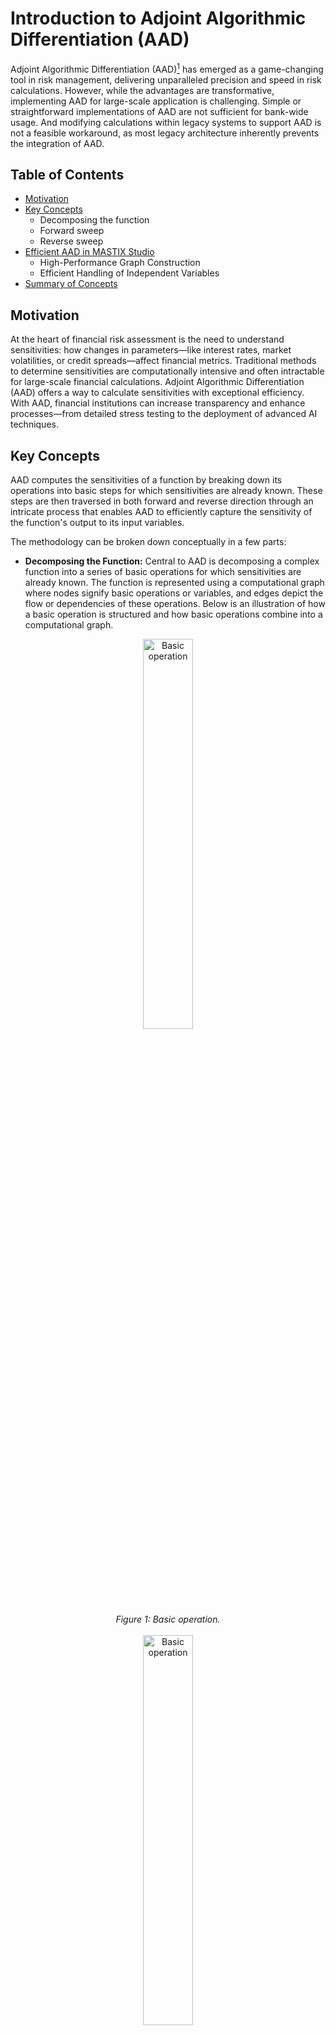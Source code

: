 # Introduction to Adjoint Algorithmic Differentiation (AAD)

Adjoint Algorithmic Differentiation (AAD)[^1] has emerged as a game-changing tool in risk management, delivering unparalleled precision and speed in risk calculations.
However, while the advantages are transformative, implementing AAD for large-scale application is challenging. Simple or straightforward implementations of AAD are not sufficient for bank-wide usage. And modifying calculations within legacy systems to support AAD is not a feasible workaround, as most legacy architecture inherently prevents the integration of AAD.


## Table of Contents
- [Motivation](#motivation)
- [Key Concepts](#key-concepts)
  - Decomposing the function
  - Forward sweep
  - Reverse sweep
- [Efficient AAD in MASTIX Studio](#efficient-aad-in-mastix-studio)
  - High-Performance Graph Construction
  - Efficient Handling of Independent Variables
- [Summary of Concepts](#summary-of-concepts)

## Motivation 

At the heart of financial risk assessment is the need to understand sensitivities: how changes in parameters—like interest rates, market volatilities, or credit spreads—affect financial metrics. Traditional methods to determine sensitivities are computationally intensive and often intractable for large-scale financial calculations. Adjoint Algorithmic Differentiation (AAD) offers a way to calculate sensitivities with exceptional efficiency. With AAD, financial institutions can increase transparency and enhance processes—from detailed stress testing to the deployment of advanced AI techniques.


## Key Concepts

AAD computes the sensitivities of a function by breaking down its operations into basic steps for which sensitivities are already known. These steps are then traversed in both forward and reverse direction through an intricate process that enables AAD to efficiently capture the sensitivity of the function's output to its input variables.

The methodology can be broken down conceptually in a few parts:

- **Decomposing the Function:**
  Central to AAD is decomposing a complex function into a series of basic operations for which sensitivities are already known. The function is represented using a computational graph where nodes signify basic operations or variables, and edges depict the flow or dependencies of these operations. Below is an illustration of how a basic operation is structured and how basic operations combine into a computational graph.

<div align="center">
  <img src="https://github.com/mastixstudio/mastixstudio/blob/main/assets/basic-operation.png?raw=true" alt="Basic operation" style="width: 40%;">
  <br/>
  <i>Figure 1: Basic operation.</i>
  <br/>
  <br/>
</div> 

<div align="center">
  <img src="https://github.com/mastixstudio/mastixstudio/blob/main/assets/basic-operation-constants.png?raw=true" alt="Basic operation" style="width: 40%;">
  <br/>
  <i>Figure 2: Basic operation on two constants.</i>
  <br/>
  <br/>
</div> 


<div align="center">
  <img src="https://github.com/mastixstudio/mastixstudio/blob/main/assets/computation-graph.png?raw=true" alt="Computational graph" style="width: 40%;">
  <br/>
  <i>Figure 3: Combining basic operations yields a computational graph.</i>
  <br/>
  <br/>
</div>

- **Forward Sweep or Forward Pass:**
  During the forward sweep, the function is evaluated at a specific point, moving through the computational graph from input to output nodes. As the function progresses, each intermediate result is sequentially recorded on a tape—a linear data structure that chronologically logs every operation and provides a step-by-step history of operations.
  
  <div align="center">
  <img src="https://github.com/mastixstudio/mastixstudio/blob/main/assets/forward-sweep.png?raw=true" alt="Computational graph" style="width: 50%;">
  <br/>
  <i>Figure 4: Forward sweep.</i>
  <br/>
  <br/>
</div>

- **Reverse Sweep or Reverse Pass:**
  In the reverse sweep, the computational graph is retraced using the tape from the forward sweep, starting from the output and working backward to the inputs. Using the chain rule and the sequence of operations recorded on the tape, sensitivities for the nodes are combined to calculate the sensitivities of the function.
  
<div align="center">
  <img src="https://github.com/mastixstudio/mastixstudio/blob/main/assets/reverse-sweep.png?raw=true" alt="Computational graph" style="width: 45%;">
  <br/>
  <i>Figure 5: Reverse sweep.</i>
  <br/>
  <br/>
</div>

The sensitivities derived from AAD represent how the function's output changes in response to variations in each input, but it's important to understand that the sensitivities are calculated at a specific set of input values. The sensitivities, therefore, offer a snapshot of the function's behavior at a particular input point.


## Flexible and Efficient AAD in MASTIX Studio

While the foundational principles of Adjoint Algorithmic Differentiation (AAD) are powerful, a straightforward implementation might not deliver the performance required for high-frequency, large-scale computations. MASTIX Studio pioneers a cutting-edge approach to enhance efficiency and offer more versatile analytics.

- **Flexible Handling of Rudimentary Operations:** Nodes performing rudimentary operations independent variables, e.g. change of sign of the notional for a leg in an interest rate swap, are kept out of the tape. This provides more flexibility in the handling of these nodes. They are referred to as *interior nodes*, since they are interior nodes in the graph.
  <div align="center">
  <img src="https://github.com/mastixstudio/mastixstudio/blob/main/assets/computation-graph-interior-nodes-v2.png?raw=true" alt="Computational graph" style="width: 40%;">
  <br/>
  <i>Figure 6: Interior nodes that performs some rudimentary operations are handled separately. The remaining nodes in gray form the basis for the high-performance graph.</i>
  <br/>
  <br/>
</div>

- **High-Performance Graph Construction:** The remaining interior nodes on the graph constitute the basis for the *high-performance graph*, which is highly optimized and where all operations are recorded on the tape. To optimize performance, MASTIX Studio identifies and isolates sub-graphs that can be processed more efficiently than by the conventional reverse pass. Certain sub-graphs, for instance, lend themselves better to forward-mode AD computation. This selective optimization results in a sparser, more streamlined graph—the high-performance graph. Given that the high-performance graph has selectively "hidden" certain nodes during the optimization, and that the nodes that remain on the graph are traversed during the reverse pass, these nodes are referred to as *outer reverses*.     <br/><br/>
A sub-graph with a single input and output is an example that can be efficiently optimized using forward mode AD, i.e. by calculating the sensitivity of the sub-graph directly during the forward sweep.
  <div align="center">
    <br/>
    <img src="https://github.com/mastixstudio/mastixstudio/blob/main/assets/computation-graph-subgraph-colored-v2.png?  raw=true" alt="Computational graph" style="width: 40%;">
    <br/>
    <i>Figure 7:  A sub-graph with a single input and output can be optimized using forward mode AD.</i>
    <br/>
    <br/>
  </div>
  <div align="center">
  <br/>
  <img src="https://github.com/mastixstudio/mastixstudio/blob/main/assets/computation-graph-subgraph-collapsed-v2.png?raw=true" alt="Computational graph" style="width: 40%;">
  <br/>
    <i>Figure 8: The sub-graph is collapsed into single node and is treated as an outer reverse on the high-performance graph.</i>
  <br/>
  <br/>
</div>


## Summary of Concepts

| Term | Meaning |
|---|---|
| **Computation Graph** |The steps of a calculation represented as nodes in a graph. Within this graph:
| **Node** | Represents an operation (e.g., addition, multiplication).|
| **Edge** | Represents an intermediate variable or result.|
|**Tape/Trace/Wengert List**| A data structure that records operations performed during the forward sweep, allowing the reverse sweep to retrace the computation.|
| **Forward Sweep or Forward Pass** | The initial sweep where the function is evaluated and the operations are recorded on the tape.|
| **Reverse Sweep or Reverse Pass** | After computing the function's value in a forward sweep, AAD performs a reverse sweep using the tape from the forward sweep. The reverse sweep backpropagates sensitivities from the output to the inputs, using the chain rule in reverse at each node. |
| **Outer Reverse** | A node in the optimized "outer" graph that will be traversed in the reverse sweep.|
| **Interior Node** | A node in the "outer" graph not recorded on the tape.|
| **Constant** | A value of and independent variable used as input to the calculation.|
  



[^1]: Algorithmic Differentiation is also known as Automatic Differentiation or *autodiff*. Sometimes, it is referred to using the names of specific implementations, such as *autograd*.
&copy; MASTIX 2023
